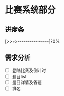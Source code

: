 # 比赛系统部分
## 进度条
[>>>>----------------]20%
## 需求分析
- [ ] 登陆比赛及倒计时
- [ ] 题目list
- [ ] 题目详情及答题
- [ ] 排名